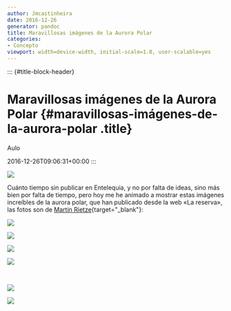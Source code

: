 ```yaml
---
author: Jmcastinheira
date: 2016-12-26
generator: pandoc
title: Maravillosas imágenes de la Aurora Polar
categories:
- Concepto
viewport: width=device-width, initial-scale=1.0, user-scalable=yes
---
```


::: {#title-block-header}
# Maravillosas imágenes de la Aurora Polar {#maravillosas-imágenes-de-la-aurora-polar .title}

Aulo

2016-12-26T09:06:31+00:00
:::

![](http://www.lareserva.com/home/fimage/bor3.jpg?v=1268039375545)

Cuánto tiempo sin publicar en Entelequia, y no por falta de ideas, sino
más bien por falta de tiempo, pero hoy me he animado a mostrar estas
imágenes increíbles de la aurora polar, que han publicado desde la web
«La reserva», las fotos son de [Martin
Rietze](http://mrietze.com/){target="_blank"}:

![](http://www.lareserva.com/home/fimage/bor7.jpg?v=1268039553178)

![](http://www.lareserva.com/home/fimage/bor6.jpg?v=1268039536163)

![](http://www.lareserva.com/home/fimage/bor5.jpg?v=1268039510742)

![](http://www.lareserva.com/home/fimage/bor4.jpg?v=1268039489836)

 

![](http://www.lareserva.com/home/fimage/bor2.jpg?v=1268039470634)

![](http://www.lareserva.com/home/fimage/bor1.jpg?v=1268039445354)

 

 
